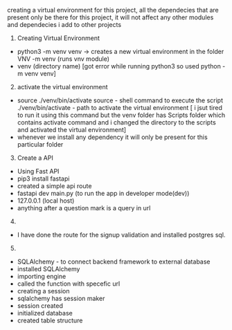 creating a virtual environment for this project, all the dependecies that are present only be there for this project, it will not affect any other modules and dependecies i add to other projects

1. Creating Virtual Environment 
- python3 -m venv venv -> creates a new virtual environment 
 in the folder VNV
 -m venv  (runs vnv module)
- venv (directory name)
 [got error while running python3 so used python -m venv venv]

2. activate the virtual environment
- source ./venv/bin/activate 
 source - shell command to execute the script
 ./venv/bin/activate - path to activate the virtual environment
 [ i jsut tired to run it using this command but the venv folder has Scripts folder which contains activate command and i changed the directory to the scripts and activated the virtual environment]
- whenever we install any dependency it will only be present for this particular folder 

3. Create a API
- Using Fast API
- pip3 install fastapi
- created a simple api route
- fastapi dev main.py (to run the app in developer mode(dev))
- 127.0.0.1 (local host)
- anything after a question mark is a query in url

4.
- I have done the route for the signup validation and installed postgres sql. 

5.
- SQLAlchemy - to connect backend framework to external database
- installed SQLAlchemy
- importing engine 
- called the function with specefic url 
- creating a session 
- sqlalchemy has session maker
- session created 
- initialized database
- created table structure 

